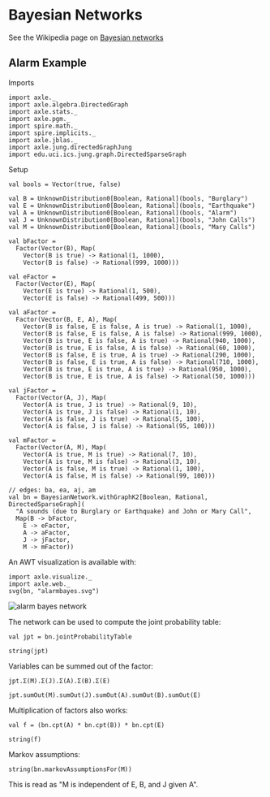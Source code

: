 
Bayesian Networks
=================

See the Wikipedia page on <a href="https://en.wikipedia.org/wiki/Bayesian_network">Bayesian networks</a>


Alarm Example
-------------

Imports

```tut:silent
import axle._
import axle.algebra.DirectedGraph
import axle.stats._
import axle.pgm._
import spire.math._
import spire.implicits._
import axle.jblas._
import axle.jung.directedGraphJung
import edu.uci.ics.jung.graph.DirectedSparseGraph
```

Setup

```tut
val bools = Vector(true, false)

val B = UnknownDistribution0[Boolean, Rational](bools, "Burglary")
val E = UnknownDistribution0[Boolean, Rational](bools, "Earthquake")
val A = UnknownDistribution0[Boolean, Rational](bools, "Alarm")
val J = UnknownDistribution0[Boolean, Rational](bools, "John Calls")
val M = UnknownDistribution0[Boolean, Rational](bools, "Mary Calls")

val bFactor =
  Factor(Vector(B), Map(
    Vector(B is true) -> Rational(1, 1000),
    Vector(B is false) -> Rational(999, 1000)))

val eFactor =
  Factor(Vector(E), Map(
    Vector(E is true) -> Rational(1, 500),
    Vector(E is false) -> Rational(499, 500)))

val aFactor =
  Factor(Vector(B, E, A), Map(
    Vector(B is false, E is false, A is true) -> Rational(1, 1000),
    Vector(B is false, E is false, A is false) -> Rational(999, 1000),
    Vector(B is true, E is false, A is true) -> Rational(940, 1000),
    Vector(B is true, E is false, A is false) -> Rational(60, 1000),
    Vector(B is false, E is true, A is true) -> Rational(290, 1000),
    Vector(B is false, E is true, A is false) -> Rational(710, 1000),
    Vector(B is true, E is true, A is true) -> Rational(950, 1000),
    Vector(B is true, E is true, A is false) -> Rational(50, 1000)))

val jFactor =
  Factor(Vector(A, J), Map(
    Vector(A is true, J is true) -> Rational(9, 10),
    Vector(A is true, J is false) -> Rational(1, 10),
    Vector(A is false, J is true) -> Rational(5, 100),
    Vector(A is false, J is false) -> Rational(95, 100)))

val mFactor =
  Factor(Vector(A, M), Map(
    Vector(A is true, M is true) -> Rational(7, 10),
    Vector(A is true, M is false) -> Rational(3, 10),
    Vector(A is false, M is true) -> Rational(1, 100),
    Vector(A is false, M is false) -> Rational(99, 100)))

// edges: ba, ea, aj, am
val bn = BayesianNetwork.withGraphK2[Boolean, Rational, DirectedSparseGraph](
  "A sounds (due to Burglary or Earthquake) and John or Mary Call",
  Map(B -> bFactor,
    E -> eFactor,
    A -> aFactor,
    J -> jFactor,
    M -> mFactor))
```

An AWT visualization is available with:

```tut
import axle.visualize._
import axle.web._
svg(bn, "alarmbayes.svg")
```

![alarm bayes network](../images/alarmbayes.svg)

The network can be used to compute the joint probability table:

```tut
val jpt = bn.jointProbabilityTable

string(jpt)
```

Variables can be summed out of the factor:

```tut
jpt.Σ(M).Σ(J).Σ(A).Σ(B).Σ(E)
```

```tut
jpt.sumOut(M).sumOut(J).sumOut(A).sumOut(B).sumOut(E)
```

Multiplication of factors also works:

```tut
val f = (bn.cpt(A) * bn.cpt(B)) * bn.cpt(E)

string(f)
```

Markov assumptions:

```tut
string(bn.markovAssumptionsFor(M))
```

This is read as "M is independent of E, B, and J given A".
